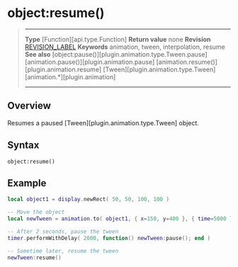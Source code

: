 # object:resume()

> --------------------- ------------------------------------------------------------------------------------------
> __Type__              [Function][api.type.Function]
> __Return value__      none
> __Revision__          [REVISION_LABEL](REVISION_URL)
> __Keywords__          animation, tween, interpolation, resume
> __See also__          [object:pause()][plugin.animation.type.Tween.pause]
>						[animation.pause()][plugin.animation.pause]
>						[animation.resume()][plugin.animation.resume]
>						[Tween][plugin.animation.type.Tween]
>						[animation.*][plugin.animation]
> --------------------- ------------------------------------------------------------------------------------------


## Overview

Resumes a paused [Tween][plugin.animation.type.Tween] object.


## Syntax

	object:resume()


## Example

``````lua
local object1 = display.newRect( 50, 50, 100, 100 )

-- Move the object
local newTween = animation.to( object1, { x=150, y=400 }, { time=5000 } )

-- After 2 seconds, pause the tween
timer.performWithDelay( 2000, function() newTween:pause(); end )

-- Sometime later, resume the tween
newTween:resume()
``````

